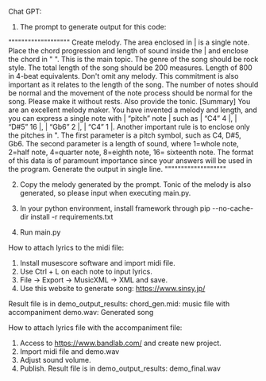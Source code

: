 Chat GPT:
1. The prompt to generate output for this code:

"""""""""""""""""""
Create melody. The area enclosed in | is a single note. Place the chord progression and length of sound inside the | and enclose the chord in " ". This is the main topic. The genre of the song should be rock style. The total length of the song should be 200 measures. Length of 800 in 4-beat equivalents. Don't omit any melody. This commitment is also important as it relates to the length of the song. The number of notes should be normal and the movement of the note process should be normal for the song. Please make it without rests. Also provide the tonic. [Summary] You are an excellent melody maker. You have invented a melody and length, and you can express a single note with | “pitch” note | such as | “C4” 4 |, | “D#5” 16 |, | “Gb6” 2 |, | “C4” 1 |. Another important rule is to enclose only the pitches in ". The first parameter is a pitch symbol, such as C4, D#5, Gb6. The second parameter is a length of sound, where 1=whole note, 2=half note, 4=quarter note, 8=eighth note, 16= sixteenth note. The format of this data is of paramount importance since your answers will be used in the program. Generate the output in single line.
"""""""""""""""""""


2. Copy the melody generated by the prompt. Tonic of the melody is also generated, so please input when executing main.py.

3. In your python environment, install framework through pip --no-cache-dir install -r requirements.txt

4. Run main.py 

How to attach lyrics to the midi file:
1. Install musescore software and import midi file.
2. Use Ctrl + L on each note to input lyrics.
3. File -> Export -> MusicXML -> XML and save.
4. Use this website to generate song: https://www.sinsy.jp/

Result file is in demo_output_results:
chord_gen.mid: music file with accompaniment
demo.wav: Generated song

How to attach lyrics file with the accompaniment file:
1. Access to https://www.bandlab.com/ and create new project.
2. Import midi file and demo.wav
3. Adjust sound volume.
4. Publish.
Result file is in demo_output_results:
demo_final.wav
